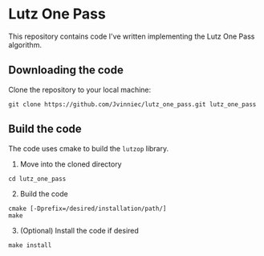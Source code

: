 # Lutz One Pass
This repository contains code I've written implementing the Lutz One Pass
algorithm. 

## Downloading the code
Clone the repository to your local machine:
```
git clone https://github.com/Jvinniec/lutz_one_pass.git lutz_one_pass
```

## Build the code
The code uses cmake to build the `lutzop` library. 
1. Move into the cloned directory
```
cd lutz_one_pass
```
2. Build the code
```
cmake [-Dprefix=/desired/installation/path/]
make
```
3. (Optional) Install the code if desired
```
make install
```
